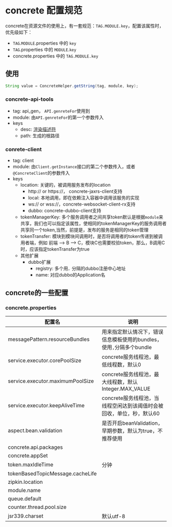 # concrete 配置规范

concrete在资源文件的使用上，有一套规范：`TAG.MODULE.key`，配置该属性时，优先级如下：

- `TAG`.`MODULE`.properties 中的 `key`
- `TAG`.properties 中的 `MODULE`.`key`
- concrete.properties 中的 `TAG.MODULE.key`

## 使用

```java
String value = ConcreteHelper.getString(tag, module, key);
```


### concrete-api-tools

- tag: api_gen， `API.genreteFor`使用到
- module: 由`API.genreteFor`的第一个参数传入
- keys
  - desc: [渲染描述符](../impl/API.md)
  - path: 生成的根路径

### conrete-client

- tag: client
- module: 由`Client.getInstance`接口的第二个参数传入，或者`@ConcreteClient`的参数传入
- keys
  - location: 关键的，被调用服务发布的location
    - http:// or https://， concrete-jaxrs-client支持
    - local: 本地调用，即在依赖注入容器中调用该服务的实现
    - ws:// or wss://，concrete-websocket-client-rx支持
    - dubbo: concrete-dubbo-client支持
  - tokenManagerKey: 多个服务调用者之间共享token默认是根据`module`来共享，我们也可以指定该属性，使相同的tokenManagerKey的服务调用者共享同一个token,当然，前提是，发布的服务是相同的token管理
  - tokenTransfer: 模块到模块间调用时，是否将调用者的token传递到被调用者端，例如 前端 --> B --> C，模块C也需要校验token，那么，B调用C时，应该指定tokenTransfer为true
  - 其他扩展
    - dubbo扩展
      - registry: 多个用`，`分隔的dubbo注册中心地址
      - name: 对应dubbo的Application名
      
## concrete的一些配置

### concrete.properties

| 配置名 | 说明 |
| ----- | ---- |
| messagePattern.resourceBundles | 用来指定默认情况下，错误信息模板使用的bundles，使用`,`分隔多个bundle |
| service.executor.corePoolSize | concrete服务线程池，最低线程数，默认0 |
| service.executor.maximumPoolSize | concrete服务线程池，最大线程数，默认Integer.MAX_VALUE |
| service.executor.keepAliveTime | concrete服务线程池，当线程空闲达到该阈值时会被回收，单位，秒，默认60 |
| aspect.bean.validation | 是否开启beanValidation，早期参数，默认为true，不推荐使用 |
| concrete.api.packages |   |
| concrete.appSet |  |
| token.maxIdleTime |  分钟 |
| tokenBasedTopicMessage.cacheLife |   |
| zipkin.location |  |
| module.name |  |
| queue.default |  |
| counter.thread.pool.size |  |
| jsr339.charset | 默认utf-8 |


